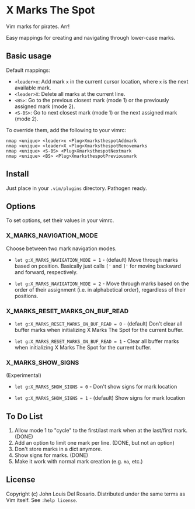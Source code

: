 X Marks The Spot
================
Vim marks for pirates. Arr!

Easy mappings for creating and navigating through lower-case marks.

Basic usage
-----------
Default mappings:

- `<leader>x`: Add mark `x` in the current cursor location, where `x` is the next
available mark.
- `<leader>X`: Delete all marks at the current line.
- `<BS>`: Go to the previous closest mark (mode 1) or the previously
assigned mark (mode 2).
- `<S-BS>`: Go to next closest mark (mode 1) or the next assigned mark
(mode 2).

To override them, add the following to your vimrc:

	nmap <unique> <leader>x <Plug>XmarksthespotAddmark
	nmap <unique> <leader>X <Plug>XmarksthespotRemovemarks
	nmap <unique> <S-BS> <Plug>XmarksthespotNextmark
	nmap <unique> <BS> <Plug>XmarksthespotPreviousmark

Install
-------

Just place in your `.vim/plugins` directory. Pathogen ready.

Options
-------

To set options, set their values in your vimrc.

### X\_MARKS\_NAVIGATION\_MODE

Choose between two mark navigation modes. 

- `let g:X_MARKS_NAVIGATION_MODE = 1` - (default) Move through marks based on position.
Basically just calls `['` and `]'` for moving backward and forward, respectively.

- `let g:X_MARKS_NAVIGATION_MODE = 2` - Move through marks based on the order of
their assignment (i.e. in alphabetical order), regardless of their positions.

### X\_MARKS\_RESET\_MARKS\_ON\_BUF\_READ

- `let g:X_MARKS_RESET_MARKS_ON_BUF_READ = 0` - (default) Don't clear all buffer
marks when initializing X Marks The Spot for the current buffer.

- `let g:X_MARKS_RESET_MARKS_ON_BUF_READ = 1` - Clear all buffer
marks when initializing X Marks The Spot for the current buffer.

### X\_MARKS\_SHOW\_SIGNS

(Experimental)

- `let g:X_MARKS_SHOW_SIGNS = 0` - Don't show signs for mark location

- `let g:X_MARKS_SHOW_SIGNS = 1` - (default) Show signs for mark location

To Do List
----------

1. Allow mode 1 to "cycle" to the first/last mark when at the last/first mark. (DONE)
2. Add an option to limit one mark per line. (DONE, but not an option)
3. Don't store marks in a dict anymore.
4. Show signs for marks. (DONE)
5. Make it work with normal mark creation (e.g. `ma`, etc.)

License
-------

Copyright (c) John Louis Del Rosario. Distributed under the same terms as Vim
itself. See `:help license`.
